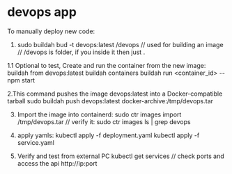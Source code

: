 # devops app
To manually deploy new code:

1. sudo buildah bud -t devops:latest /devops
   // used for building an image
   // /devops is folder, if you inside it then just .

1.1 Optional to test, Create and run the container from the new image:
        buildah from devops:latest
        buildah containers
        buildah run <container_id> -- npm start

2.This command pushes the image devops:latest into a Docker-compatible tarball
        sudo buildah push devops:latest docker-archive:/tmp/devops.tar

3. Import the image into containerd:
        sudo ctr images import /tmp/devops.tar
        // verify it: sudo ctr images ls | grep devops

4. apply yamls:
        kubectl apply -f deployment.yaml
        kubectl apply -f service.yaml

5. Verify and test from external PC
        kubectl get services
        // check ports and access the api
        http://ip:port
